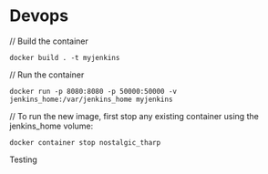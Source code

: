 # Devops
// Build the container

`docker build . -t myjenkins`

// Run the container

`docker run -p 8080:8080 -p 50000:50000 -v jenkins_home:/var/jenkins_home myjenkins`

// To run the new image, first stop any existing container using the jenkins_home volume:

`docker container stop nostalgic_tharp`


Testing